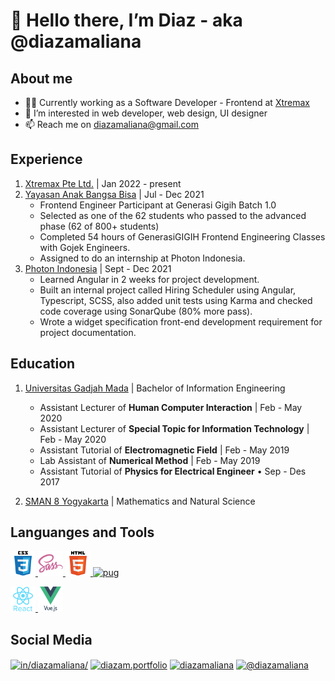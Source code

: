 # 👋 Hello there, I’m Diaz - aka @diazamaliana

## About me
- 👩‍💻 Currently working as a Software Developer - Frontend at [Xtremax](https://xtremax.com/) 
- 👀 I’m interested in web developer, web design, UI designer
- 📫 Reach me on diazamaliana@gmail.com

## Experience
1. [Xtremax Pte Ltd.](https://xtremax.com/) | Jan 2022 - present
1. [Yayasan Anak Bangsa Bisa](https://www.anakbangsabisa.org/generasi-gigih/program) | Jul - Dec 2021
   * Frontend Engineer Participant at Generasi Gigih Batch 1.0 
   * Selected as one of the 62 students who passed to the advanced phase (62 of 800+ students)
   * Completed 54 hours of GenerasiGIGIH Frontend Engineering Classes with Gojek Engineers. 
   * Assigned to do an internship at Photon Indonesia.
1. [Photon Indonesia](https://www.photon.com/) | Sept - Dec 2021	
   * Learned Angular in 2 weeks for project development.
   * Built an internal project called Hiring Scheduler using Angular, Typescript, SCSS, also added unit tests using Karma and checked code coverage using SonarQube (80% more pass).
   * Wrote a widget specification front-end development requirement for project documentation.

## Education
1. [Universitas Gadjah Mada](https://www.ugm.ac.id/) | Bachelor of Information Engineering 
   * Assistant Lecturer of **Human Computer Interaction** | Feb - May 2020
   * Assistant Lecturer of **Special Topic for Information Technology** | Feb - May 2020
   * Assistant Tutorial of **Electromagnetic Field** | Feb - May 2019
   * Lab Assistant of **Numerical Method** | Feb - May 2019
   * Assistant Tutorial of **Physics for Electrical Engineer** • Sep - Des 2017

1. [SMAN 8 Yogyakarta](https://www.sman8yogya.sch.id/) | Mathematics and Natural Science

## Languanges and Tools
<p align="left"> 
	<a href="https://www.w3schools.com/css/" target="_blank" rel="noreferrer"> 
		<img src="https://raw.githubusercontent.com/devicons/devicon/master/icons/css3/css3-original-wordmark.svg" alt="css3" width="40" height="40"/> </a> 
	<a href="https://sass-lang.com" target="_blank" rel="noreferrer"> 
		<img src="https://raw.githubusercontent.com/devicons/devicon/master/icons/sass/sass-original.svg" alt="sass" width="40" height="40"/> </a> 
	<a href="https://www.w3.org/html/" target="_blank" rel="noreferrer"> 
		<img src="https://raw.githubusercontent.com/devicons/devicon/master/icons/html5/html5-original-wordmark.svg" alt="html5" width="40" height="40"/> </a> 
	<a href="https://pugjs.org" target="_blank" rel="noreferrer"> 
		<img src="https://cdn.worldvectorlogo.com/logos/pug.svg" alt="pug" width="40" height="40"/> </a> 
	</p>
	<p align="left"> 
	<a href="https://reactjs.org/" target="_blank" rel="noreferrer"> 
		<img src="https://raw.githubusercontent.com/devicons/devicon/master/icons/react/react-original-wordmark.svg" alt="react" width="40" height="40"/> </a> 
	<a href="https://vuejs.org/" target="_blank" rel="noreferrer"> 
		<img src="https://raw.githubusercontent.com/devicons/devicon/master/icons/vuejs/vuejs-original-wordmark.svg" alt="vuejs" width="40" height="40"/> </a> </p>

## Social Media
<p align="left">
<a href="https://linkedin.com/in/in/diazamaliana/" target="blank"><img align="center" src="https://raw.githubusercontent.com/rahuldkjain/github-profile-readme-generator/master/src/images/icons/Social/linked-in-alt.svg" alt="in/diazamaliana/" height="30" width="40" /></a>
<a href="https://instagram.com/diazam.portfolio" target="blank"><img align="center" src="https://raw.githubusercontent.com/rahuldkjain/github-profile-readme-generator/master/src/images/icons/Social/instagram.svg" alt="diazam.portfolio" height="30" width="40" /></a>
<a href="https://dribbble.com/diazamaliana" target="blank"><img align="center" src="https://raw.githubusercontent.com/rahuldkjain/github-profile-readme-generator/master/src/images/icons/Social/dribbble.svg" alt="diazamaliana" height="30" width="40" /></a>
<a href="https://medium.com/@diazamaliana" target="blank"><img align="center" src="https://raw.githubusercontent.com/rahuldkjain/github-profile-readme-generator/master/src/images/icons/Social/medium.svg" alt="@diazamaliana" height="30" width="40" /></a>
</p>
<!---
diazamaliana/diazamaliana is a ✨ special ✨ repository because its `README.md` (this file) appears on your GitHub profile.
You can click the Preview link to take a look at your changes.
--->

